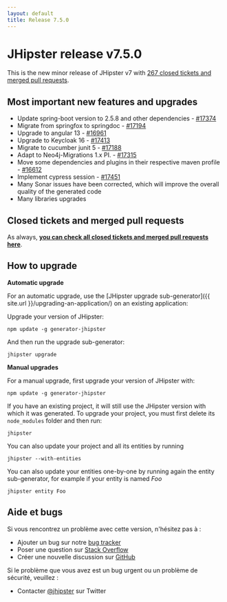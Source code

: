 ```yaml
---
layout: default
title: Release 7.5.0
---
```


JHipster release v7.5.0
==================

This is the new minor release of JHipster v7 with [267 closed tickets and merged pull requests](https://github.com/jhipster/generator-jhipster/issues?q=milestone%3A7.5.0+is%3Aclosed).


Most important new features and upgrades
-------------

- Update spring-boot version to 2.5.8 and other dependencies - [#17374](https://github.com/jhipster/generator-jhipster/pull/17374)
- Migrate from springfox to springdoc - [#17194](https://github.com/jhipster/generator-jhipster/pull/17194)
- Upgrade to angular 13 - [#16961](https://github.com/jhipster/generator-jhipster/pull/16961)
- Upgrade to Keycloak 16 - [#17413](https://github.com/jhipster/generator-jhipster/pull/17413)
- Migrate to cucumber junit 5 - [#17188](https://github.com/jhipster/generator-jhipster/pull/17188)
- Adapt to Neo4j-Migrations 1.x PI. - [#17315](https://github.com/jhipster/generator-jhipster/pull/17315)
- Move some dependencies and plugins in their respective maven profile - [#16612](https://github.com/jhipster/generator-jhipster/pull/16612)
- Implement cypress session - [#17451](https://github.com/jhipster/generator-jhipster/pull/17451)
- Many Sonar issues have been corrected, which will improve the overall quality of the generated code
- Many libraries upgrades

Closed tickets and merged pull requests
------------
As always, __[you can check all closed tickets and merged pull requests here](https://github.com/jhipster/generator-jhipster/issues?q=milestone%3A7.5.0+is%3Aclosed)__.

How to upgrade
------------

**Automatic upgrade**

For an automatic upgrade, use the [JHipster upgrade sub-generator]({{ site.url }}/upgrading-an-application/) on an existing application:

Upgrade your version of JHipster:

```
npm update -g generator-jhipster
```

And then run the upgrade sub-generator:

```
jhipster upgrade
```

**Manual upgrades**

For a manual upgrade, first upgrade your version of JHipster with:

```
npm update -g generator-jhipster
```

If you have an existing project, it will still use the JHipster version with which it was generated.
To upgrade your project, you must first delete its `node_modules` folder and then run:

```
jhipster
```

You can also update your project and all its entities by running

```
jhipster --with-entities
```

You can also update your entities one-by-one by running again the entity sub-generator, for example if your entity is named _Foo_

```
jhipster entity Foo
```


## Aide et bugs

Si vous rencontrez un problème avec cette version, n'hésitez pas à :

- Ajouter un bug sur notre [bug tracker](https://github.com/jhipster/generator-jhipster/issues?state=open)
- Poser une question sur [Stack Overflow](http://stackoverflow.com/tags/jhipster/info)
- Créer une nouvelle discussion sur [GitHub](https://github.com/jhipster/generator-jhipster/discussions)

Si le problème que vous avez est un bug urgent ou un problème de sécurité, veuillez :

- Contacter [@jhipster](https://twitter.com/jhipster) sur Twitter